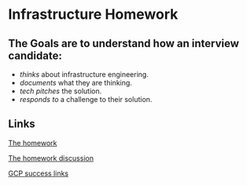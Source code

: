 # Infrastructure Homework

## The Goals are to understand how an interview candidate:

* _thinks_ about infrastructure engineering.
* _documents_ what they are thinking.
* _tech pitches_ the solution.
* _responds to_ a challenge to their solution.

## Links

[The homework](homework.md)

[The homework discussion](discussion.md)

[GCP success links](gcp_success_links.md)